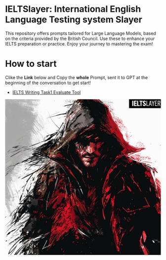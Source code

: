 # IELTSlayer: **I**nternational **E**nglish **L**anguage **T**esting system **S**layer
This repository offers prompts tailored for Large Language Models, based on the criteria provided by the British Council. Use these to enhance your IELTS preparation or practice. Enjoy your journey to mastering the exam!

# How to start
Clike the **Link** below and Copy the **whole** Prompt, sent it to GPT at the beginning of the conversation to get start! 

- [IELTS Writing Task1 Evaluate Tool](Task1.md)




![Logo](Logo.jpeg)


